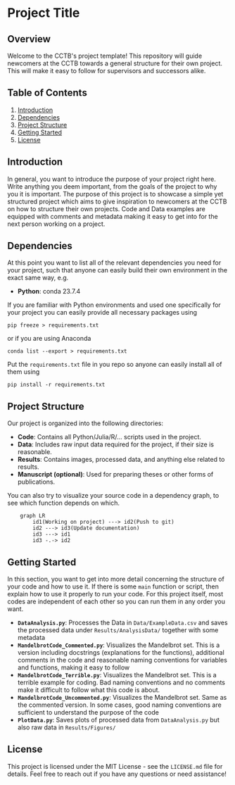 # Project Title

## Overview

Welcome to the CCTB's project template! This repository will guide newcomers at the CCTB towards a general structure for their own project. This will make it easy to follow for supervisors and successors alike.

## Table of Contents

1. [Introduction](#introduction)
2. [Dependencies](#dependencies)
3. [Project Structure](#project-structure)
4. [Getting Started](#getting-started)
5. [License](#license)

## Introduction

In general, you want to introduce the purpose of your project right here. Write anything you deem important, from the goals of the project to why you it is important. The purpose of this project is to showcase a simple yet structured project which aims to give inspiration to newcomers at the CCTB on how to structure their own projects. Code and Data examples are equipped with comments and metadata making it easy to get into for the next person working on a project.

## Dependencies

At this point you want to list all of the relevant dependencies you need for your project, such that anyone can easily build their own environment in the exact same way, e.g.

- **Python**: conda 23.7.4

If you are familiar with Python environments and used one specifically for your project you can easily provide all necessary packages using
````
pip freeze > requirements.txt
````
or if you are using Anaconda
````
conda list --export > requirements.txt
````
Put the `requirements.txt` file in you repo so anyone can easily install all of them using
````
pip install -r requirements.txt
````

## Project Structure

Our project is organized into the following directories:

- **Code**: Contains all Python/Julia/R/... scripts used in the project.
- **Data**: Includes raw input data required for the project, if their size is reasonable.
- **Results**: Contains images, processed data, and anything else related to results.
- **Manuscript (optional)**: Used for preparing theses or other forms of publications.

You can also try to visualize your source code in a dependency graph, to see which function depends on which.
```mermaid
    graph LR
        id1(Working on project) ---> id2(Push to git)
        id2 ---> id3(Update documentation)
        id3 ---> id1
        id3 -.-> id2
```

## Getting Started

In this section, you want to get into more detail concerning the structure of your code and how to use it. If there is some `main` function or script, then explain how to use it properly to run your code. For this project itself, most codes are independent of each other so you can run them in any order you want.

- **`DataAnalysis.py`**: Processes the Data in `Data/ExampleData.csv` and saves the processed data under `Results/AnalysisData/` together with some metadata
- **`MandelbrotCode_Commented.py`**: Visualizes the Mandelbrot set. This is a version including docstrings (explanations for the functions), additional comments in the code and reasonable naming conventions for variables and functions, making it easy to follow 
- **`MandelbrotCode_Terrible.py`**: Visualizes the Mandelbrot set. This is a terrible example for coding. Bad naming conventions and no comments make it difficult to follow what this code is about.
- **`MandelbrotCode_Uncommented.py`**: Visualizes the Mandelbrot set. Same as the commented version. In some cases, good naming conventions are sufficient to understand the purpose of the code
- **`PlotData.py`**: Saves plots of processed data from `DataAnalysis.py` but also raw data in `Results/Figures/`

## License

This project is licensed under the MIT License - see the `LICENSE.md` file for details. Feel free to reach out if you have any questions or need assistance!
